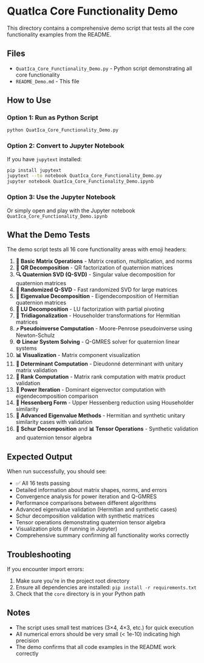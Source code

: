 # QuatIca Core Functionality Demo

This directory contains a comprehensive demo script that tests all the core functionality examples from the README.

## Files

- `QuatIca_Core_Functionality_Demo.py` - Python script demonstrating all core functionality
- `README_Demo.md` - This file

## How to Use

### Option 1: Run as Python Script
```bash
python QuatIca_Core_Functionality_Demo.py
```

### Option 2: Convert to Jupyter Notebook
If you have `jupytext` installed:
```bash
pip install jupytext
jupytext --to notebook QuatIca_Core_Functionality_Demo.py
jupyter notebook QuatIca_Core_Functionality_Demo.ipynb
```

### Option 3: Use the Jupyter Notebook
Or simply open and play with the Jupyter notebook `QuatIca_Core_Functionality_Demo.ipynb`

## What the Demo Tests

The demo script tests all 16 core functionality areas with emoji headers:

1. **🧮 Basic Matrix Operations** - Matrix creation, multiplication, and norms
2. **📐 QR Decomposition** - QR factorization of quaternion matrices
3. **🔍 Quaternion SVD (Q-SVD)** - Singular value decomposition for quaternion matrices
4. **🎲 Randomized Q-SVD** - Fast randomized SVD for large matrices
5. **🔢 Eigenvalue Decomposition** - Eigendecomposition of Hermitian quaternion matrices
6. **🔧 LU Decomposition** - LU factorization with partial pivoting
7. **📏 Tridiagonalization** - Householder transformations for Hermitian matrices
8. **⤴️ Pseudoinverse Computation** - Moore-Penrose pseudoinverse using Newton-Schulz
9. **⚙️ Linear System Solving** - Q-GMRES solver for quaternion linear systems
10. **📊 Visualization** - Matrix component visualization
11. **🎯 Determinant Computation** - Dieudonné determinant with unitary matrix validation
12. **📏 Rank Computation** - Matrix rank computation with matrix product validation
13. **🚀 Power Iteration** - Dominant eigenvector computation with eigendecomposition comparison
14. **🔧 Hessenberg Form** - Upper Hessenberg reduction using Householder similarity
15. **🔬 Advanced Eigenvalue Methods** - Hermitian and synthetic unitary similarity cases with validation
16. **🧮 Schur Decomposition** and **📊 Tensor Operations** - Synthetic validation and quaternion tensor algebra

## Expected Output

When run successfully, you should see:
- ✅ All 16 tests passing
- Detailed information about matrix shapes, norms, and errors
- Convergence analysis for power iteration and Q-GMRES
- Performance comparisons between different algorithms
- Advanced eigenvalue validation (Hermitian and synthetic cases)
- Schur decomposition validation with synthetic matrices
- Tensor operations demonstrating quaternion tensor algebra
- Visualization plots (if running in Jupyter)
- Comprehensive summary confirming all functionality works correctly

## Troubleshooting

If you encounter import errors:
1. Make sure you're in the project root directory
2. Ensure all dependencies are installed: `pip install -r requirements.txt`
3. Check that the `core` directory is in your Python path

## Notes

- The script uses small test matrices (3×4, 4×3, etc.) for quick execution
- All numerical errors should be very small (< 1e-10) indicating high precision
- The demo confirms that all code examples in the README work correctly 